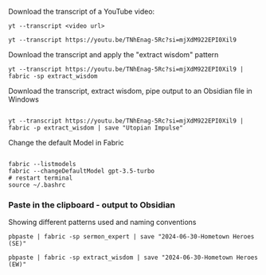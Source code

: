 Download the transcript of a YouTube video:

```
yt --transcript <video url>

yt --transcript https://youtu.be/TNhEnag-5Rc?si=mjXdM922EPI0Xil9
```

Download the transcript and apply the "extract wisdom" pattern

```
yt --transcript https://youtu.be/TNhEnag-5Rc?si=mjXdM922EPI0Xil9 | fabric -sp extract_wisdom

```

Download the transcript, extract wisdom, pipe output to an Obsidian file in Windows

```

yt --transcript https://youtu.be/TNhEnag-5Rc?si=mjXdM922EPI0Xil9 | fabric -p extract_wisdom | save "Utopian Impulse"

```

Change the default Model in Fabric

```

fabric --listmodels
fabric --changeDefaultModel gpt-3.5-turbo
# restart terminal
source ~/.bashrc

```

### Paste in the clipboard - output to Obsidian

Showing different patterns used and naming conventions

```
pbpaste | fabric -sp sermon_expert | save "2024-06-30-Hometown Heroes (SE)"

pbpaste | fabric -sp extract_wisdom | save "2024-06-30-Hometown Heroes (EW)"

```